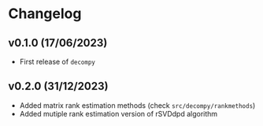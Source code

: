 # Changelog

## v0.1.0 (17/06/2023)

- First release of `decompy`

## v0.2.0 (31/12/2023)

- Added matrix rank estimation methods (check `src/decompy/rankmethods`)
- Added mutiple rank estimation version of rSVDdpd algorithm


